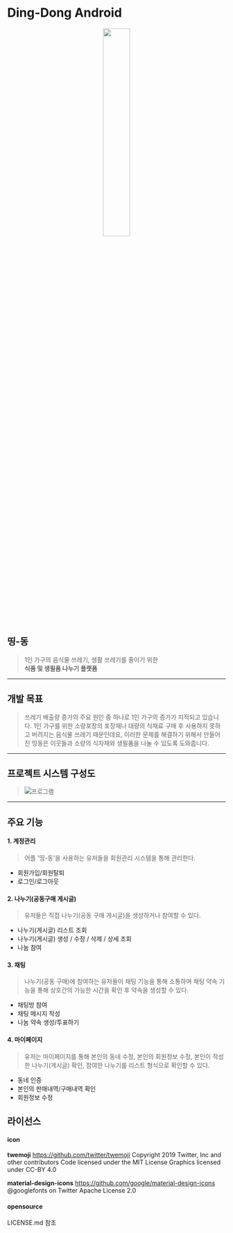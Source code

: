 
Ding-Dong Android
=====

<p align="center"><img src="https://user-images.githubusercontent.com/59547003/138564406-5df826cf-6149-42c1-a895-56a465478718.png" width="35%" alter="center"></img></p>

띵-동
-----

> 1인 가구의 음식물 쓰레기, 생활 쓰레기를 줄이기 위한  
> **식품 및 생필품 나누기 플랫폼**
* * *


개발 목표
 ------
 > 쓰레기 배출량 증가의 주요 원인 중 하나로 1인 가구의 증가가 지적되고 있습니다. 1인 가구를 위한 소량포장의 포장재나 대량의 식재료 구매 후 사용하지 못하고 버려지는 음식물 쓰레기 때문인데요, 이러한 문제를 해결하기 위해서 만들어진 띵동은 이웃들과 소량의 식자재와 생필품을 나눌 수 있도록 도와줍니다.
* * *

 프로젝트 시스템 구성도
------
> ![프로그램](https://user-images.githubusercontent.com/59547003/138579103-e0082f01-7128-4c0a-886e-61d62a67f56a.JPG)
* * *

 주요 기능
-----
#### 1. 계정관리
> 어플 '띵-동'을 사용하는 유저들을 회원관리 시스템을 통해 관리한다.
 * 회원가입/회원탈퇴
 * 로그인/로그아웃

#### 2. 나누기(공동구매 게시글)
> 유저들은 직접 나누기(공동 구매 게시글)을 생성하거나 참여할 수 있다.
 * 나누기(게시글) 리스트 조회
 * 나누기(게시글) 생성 / 수정 / 삭제 / 상세 조회
 * 나눔 참여

#### 3. 채팅
> 나누기(공동 구매)에 참여하는 유저들이 채팅 기능을 통해 소통하며 채팅 약속 기능을 통해 상호간의 가능한 시간을 확인 후 약속을 생성할 수 있다.
 * 채팅방 참여
 * 채팅 메시지 작성
 * 나눔 약속 생성/투표하기

#### 4. 마이페이지
> 유저는 마이페이지를 통해 본인의 동네 수정, 본인의 회원정보 수정, 본인이 작성한 나누기(게시글) 확인, 참여한 나누기를 리스트 형식으로 확인할 수 있다.
 * 동네 인증
 * 본인의 판매내역/구매내역 확인
 * 회원정보 수정




 라이선스
-----
#### icon
**twemoji**
https://github.com/twitter/twemoji
Copyright 2019 Twitter, Inc and other contributors
Code licensed under the MIT License
Graphics licensed under CC-BY 4.0


**material-design-icons**
https://github.com/google/material-design-icons
@googlefonts on Twitter
Apache License 2.0

#### opensource
LICENSE.md 참조


